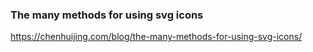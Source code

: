 ### The many methods for using svg icons
https://chenhuijing.com/blog/the-many-methods-for-using-svg-icons/